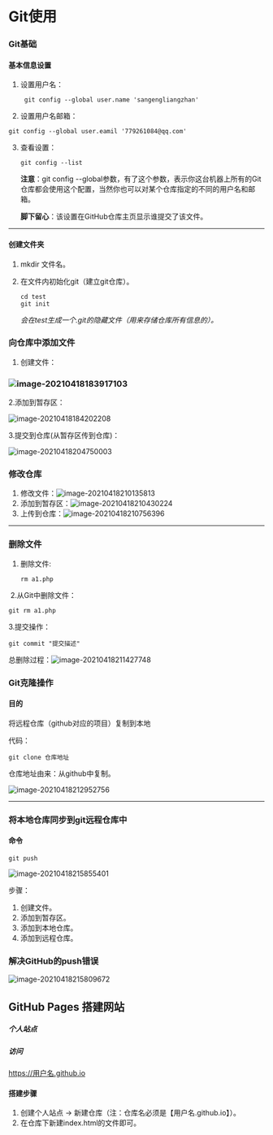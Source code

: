 # Git使用

### Git基础

#### 基本信息设置

1. 设置用户名：

   ```
    git config --global user.name 'sangengliangzhan'
   ```

   

2.  设置用户名邮箱：

   ```
   git config --global user.eamil '779261084@qq.com'
   ```

   

3. 查看设置：

   ```
   git config --list
   ```

   **注意**：git config --global参数，有了这个参数，表示你这台机器上所有的Git仓库都会使用这个配置，当然你也可以对某个仓库指定的不同的用户名和邮箱。

   **脚下留心**：该设置在GitHub仓库主页显示谁提交了该文件。

-------

#### 创建文件夹

1. mkdir 文件名。

2. 在文件内初始化git（建立git仓库）。

   ```
   cd test
   git init
   ```

   *会在test生成一个.git的隐藏文件（用来存储仓库所有信息的）。*

### 向仓库中添加文件

1. 创建文件：

### ![image-20210418183917103](C:\Users\77926\AppData\Roaming\Typora\typora-user-images\image-20210418183917103.png)

2.添加到暂存区：

![image-20210418184202208](C:\Users\77926\AppData\Roaming\Typora\typora-user-images\image-20210418184202208.png)

 3.提交到仓库(从暂存区传到仓库)：

![image-20210418204750003](C:\Users\77926\AppData\Roaming\Typora\typora-user-images\image-20210418204750003.png)

### 修改仓库

1. 修改文件：![image-20210418210135813](C:\Users\77926\AppData\Roaming\Typora\typora-user-images\image-20210418210135813.png)
2. 添加到暂存区：![image-20210418210430224](C:\Users\77926\AppData\Roaming\Typora\typora-user-images\image-20210418210430224.png)
3. 上传到仓库：![image-20210418210756396](C:\Users\77926\AppData\Roaming\Typora\typora-user-images\image-20210418210756396.png)

-------------

### 删除文件

1. 删除文件:

   ```
   rm a1.php 
   ```

​    2.从Git中删除文件：

```
git rm a1.php
```

   3.提交操作：

```
git commit "提交描述"
```

总删除过程：![image-20210418211427748](C:\Users\77926\AppData\Roaming\Typora\typora-user-images\image-20210418211427748.png)



### Git克隆操作

#### 目的

将远程仓库（github对应的项目）复制到本地

代码：

```
git clone 仓库地址
```

仓库地址由来：从github中复制。

![image-20210418212952756](C:\Users\77926\AppData\Roaming\Typora\typora-user-images\image-20210418212952756.png)

---------



### 将本地仓库同步到git远程仓库中

#### 命令

```
git push
```

![image-20210418215855401](C:\Users\77926\AppData\Roaming\Typora\typora-user-images\image-20210418215855401.png)

步骤：

1. 创建文件。
2. 添加到暂存区。
3. 添加到本地仓库。
4. 添加到远程仓库。





### 解决GitHub的push错误

![image-20210418215809672](C:\Users\77926\AppData\Roaming\Typora\typora-user-images\image-20210418215809672.png)

## GitHub Pages 搭建网站

##### 个人站点

##### 访问

https://用户名.github.io

#### 搭建步骤

1. 创建个人站点 -> 新建仓库（注：仓库名必须是【用户名.github.io】）。
2. 在仓库下新建index.html的文件即可。